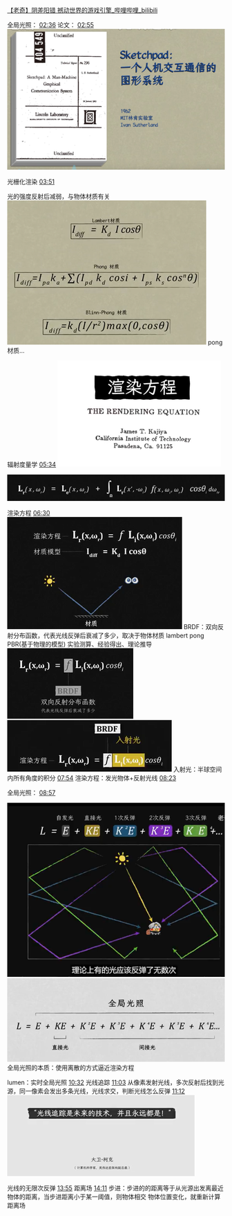 [【老奇】阴差阳错 撼动世界的游戏引擎\_哔哩哔哩\_bilibili](https://www.bilibili.com/video/BV1Hk4y1q7Rz/?spm_id_from=333.337.search-card.all.click&vd_source=f8bf73f9a2b495eaf6f8446fa6016bc7)

全局光照：
[02:36](https://www.bilibili.com/video/BV1Hk4y1q7Rz/?spm_id_from=333.337.search-card.all.click&vd_source=f8bf73f9a2b495eaf6f8446fa6016bc7#t=156.624298)
论文：
[02:55](https://www.bilibili.com/video/BV1Hk4y1q7Rz/?spm_id_from=333.337.search-card.all.click&vd_source=f8bf73f9a2b495eaf6f8446fa6016bc7#t=175.978438)
![](https://raw.githubusercontent.com/acdefg/cdn/main/obsidian/202407302019121.png)

光栅化渲染
[03:51](https://www.bilibili.com/video/BV1Hk4y1q7Rz/?spm_id_from=333.337.search-card.all.click&vd_source=f8bf73f9a2b495eaf6f8446fa6016bc7#t=231.825882)

光的强度反射后减弱，与物体材质有关
![](https://raw.githubusercontent.com/acdefg/cdn/main/obsidian/202407302022325.png)
pong 材质...

辐射度量学
[05:34](https://www.bilibili.com/video/BV1Hk4y1q7Rz/?spm_id_from=333.337.search-card.all.click&vd_source=f8bf73f9a2b495eaf6f8446fa6016bc7#t=334.956665)
![](https://raw.githubusercontent.com/acdefg/cdn/main/obsidian/202407302024060.png)

![](https://raw.githubusercontent.com/acdefg/cdn/main/obsidian/202407302024381.png)

渲染方程
[06:30](https://www.bilibili.com/video/BV1Hk4y1q7Rz/?spm_id_from=333.337.search-card.all.click&vd_source=f8bf73f9a2b495eaf6f8446fa6016bc7#t=390.847447)
![](https://raw.githubusercontent.com/acdefg/cdn/main/obsidian/202407302024492.png)
BRDF：双向反射分布函数，代表光线反弹后衰减了多少，取决于物体材质
lambert pong PBR(基于物理的模型)
实验测算、经验得出、理论推导
![](https://raw.githubusercontent.com/acdefg/cdn/main/obsidian/202407302026988.png)
![](https://raw.githubusercontent.com/acdefg/cdn/main/obsidian/202407302027198.png)
入射光：半球空间内所有角度的积分
[07:54](https://www.bilibili.com/video/BV1Hk4y1q7Rz/?spm_id_from=333.337.search-card.all.click&vd_source=f8bf73f9a2b495eaf6f8446fa6016bc7#t=474.125107)
渲染方程：发光物体+反射光线
[08:23](https://www.bilibili.com/video/BV1Hk4y1q7Rz/?spm_id_from=333.337.search-card.all.click&vd_source=f8bf73f9a2b495eaf6f8446fa6016bc7#t=503.442976)


全局光照：
[08:57](https://www.bilibili.com/video/BV1Hk4y1q7Rz/?spm_id_from=333.337.search-card.all.click&vd_source=f8bf73f9a2b495eaf6f8446fa6016bc7#t=537.358094)

![](https://raw.githubusercontent.com/acdefg/cdn/main/obsidian/202407302031433.png)
![](https://raw.githubusercontent.com/acdefg/cdn/main/obsidian/202407302031535.png)
全局光照的本质：使用离散的方式逼近渲染方程

lumen：实时全局光照
[10:32](https://www.bilibili.com/video/BV1Hk4y1q7Rz/?spm_id_from=333.337.search-card.all.click&vd_source=f8bf73f9a2b495eaf6f8446fa6016bc7#t=632.949549)
光线追踪
[11:03](https://www.bilibili.com/video/BV1Hk4y1q7Rz/?spm_id_from=333.337.search-card.all.click&vd_source=f8bf73f9a2b495eaf6f8446fa6016bc7#t=663.251505)
从像素发射光线，多次反射后找到光源，同一像素会发出多条光线，光线求交，判断光线怎么反弹
[11:12](https://www.bilibili.com/video/BV1Hk4y1q7Rz/?spm_id_from=333.337.search-card.all.click&vd_source=f8bf73f9a2b495eaf6f8446fa6016bc7#t=672.309453)
![](https://raw.githubusercontent.com/acdefg/cdn/main/obsidian/202407302035393.png)

光线的无限次反弹
[13:55](https://www.bilibili.com/video/BV1Hk4y1q7Rz/?spm_id_from=333.337.search-card.all.click&vd_source=f8bf73f9a2b495eaf6f8446fa6016bc7#t=835.606552)
距离场
[14:11](https://www.bilibili.com/video/BV1Hk4y1q7Rz/?spm_id_from=333.337.search-card.all.click&vd_source=f8bf73f9a2b495eaf6f8446fa6016bc7#t=851.96009)
步进：步进的的距离等于从光源出发离最近物体的距离，当步进距离小于某一阈值，则物体相交
物体位置变化，就重新计算距离场
